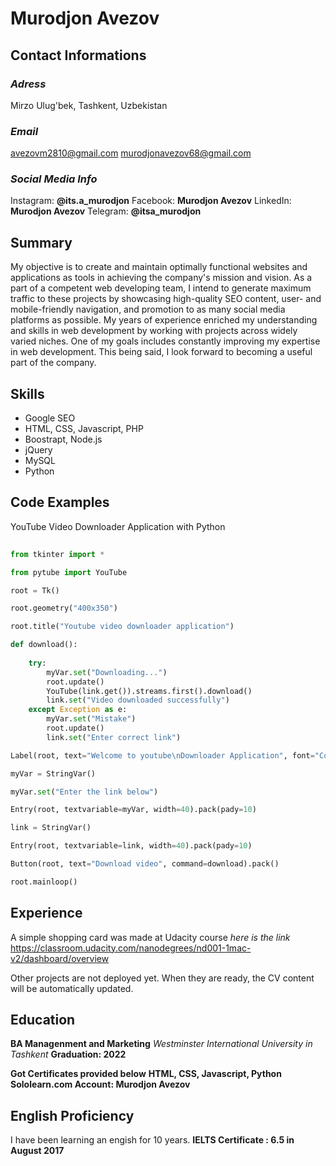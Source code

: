  
 # Murodjon Avezov
 
## Contact Informations

### _Adress_

Mirzo Ulug'bek, Tashkent, Uzbekistan

### _Email_

avezovm2810@gmail.com
murodjonavezov68@gmail.com

### _Social Media Info_
Instagram: **@its.a_murodjon**
Facebook: **Murodjon Avezov**
LinkedIn: **Murodjon Avezov**
Telegram: **@itsa_murodjon**

## Summary 

My objective is to create and maintain optimally functional websites and applications as tools in achieving the company's mission and vision. As a part of a competent web developing team, I intend to generate maximum traffic to these projects by showcasing high-quality SEO content, user- and mobile-friendly navigation, and promotion to as many social media platforms as possible. My years of experience enriched my understanding and skills in web development by working with projects across widely varied niches. One of my goals includes constantly improving my expertise in web development. This being said, I look forward to becoming a useful part of the company.

## Skills
 * Google SEO
 * HTML, CSS, Javascript, PHP
 * Boostrapt, Node.js
 * jQuery
 * MySQL
 * Python
 
 ## Code Examples
YouTube Video Downloader Application with Python

```python
 
from tkinter import *

from pytube import YouTube

root = Tk()

root.geometry("400x350")

root.title("Youtube video downloader application")

def download():
   
    try:
        myVar.set("Downloading...")
        root.update()
        YouTube(link.get()).streams.first().download()
        link.set("Video downloaded successfully")
    except Exception as e:
        myVar.set("Mistake")
        root.update()
        link.set("Enter correct link")

Label(root, text="Welcome to youtube\nDownloader Application", font="Consolas 15 bold").pack()

myVar = StringVar()

myVar.set("Enter the link below")

Entry(root, textvariable=myVar, width=40).pack(pady=10)

link = StringVar()

Entry(root, textvariable=link, width=40).pack(pady=10)

Button(root, text="Download video", command=download).pack()

root.mainloop()
```
## Experience 

A simple shopping card was made at Udacity course
_here is the link_ https://classroom.udacity.com/nanodegrees/nd001-1mac-v2/dashboard/overview

Other projects are not deployed yet. When they are ready, the CV content will be automatically updated.

## Education 
 **BA Managenment and Marketing**
 _Westminster International University in Tashkent_
 **Graduation: 2022**
 
 **Got Certificates provided below**
 **HTML, CSS, Javascript, Python**
 __Sololearn.com  Account: Murodjon Avezov__
 
 ## English Proficiency
 I have been learning an engish for 10 years.
 **IELTS Certificate : 6.5 in August 2017**
 

